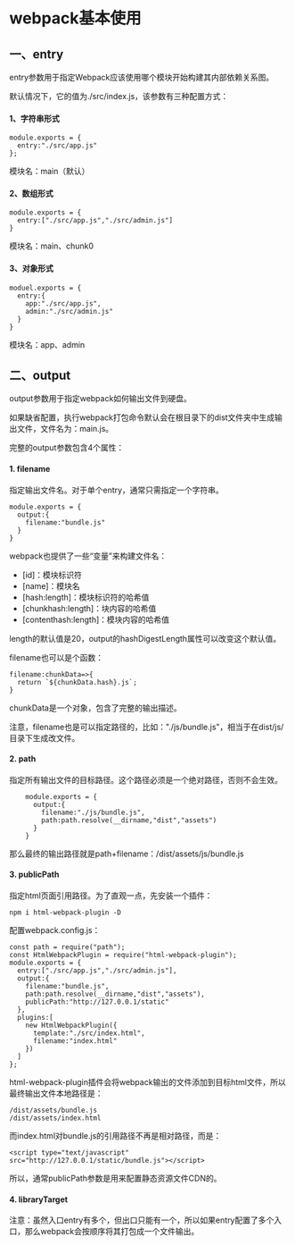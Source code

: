 # webpack基本使用
## 一、entry
entry参数用于指定Webpack应该使用哪个模块开始构建其内部依赖关系图。

默认情况下，它的值为./src/index.js，该参数有三种配置方式：

#### 1、字符串形式

    module.exports = {
      entry:"./src/app.js"
    };
模块名：main（默认）
#### 2、数组形式

    module.exports = {
      entry:["./src/app.js","./src/admin.js"]
    }
模块名：main、chunk0
#### 3、对象形式

    moduel.exports = {
      entry:{
        app:"./src/app.js",
        admin:"./src/admin.js"
      }
    }
模块名：app、admin
## 二、output
output参数用于指定webpack如何输出文件到硬盘。
  
如果缺省配置，执行webpack打包命令默认会在根目录下的dist文件夹中生成输出文件，文件名为：main.js。

完整的output参数包含4个属性：
#### 1. filename 
指定输出文件名。对于单个entry，通常只需指定一个字符串。

    module.exports = {
      output:{
        filename:"bundle.js"
      }
    }
webpack也提供了一些“变量”来构建文件名：
* [id]：模块标识符
* [name]：模块名
* [hash:length]：模块标识符的哈希值
* [chunkhash:length]：块内容的哈希值
* [contenthash:length]：模块内容的哈希值

length的默认值是20，output的hashDigestLength属性可以改变这个默认值。

filename也可以是个函数：

    filename:chunkData=>{
      return `${chunkData.hash}.js`;
    }
chunkData是一个对象，包含了完整的输出描述。

注意，filename也是可以指定路径的，比如："./js/bundle.js"，相当于在dist/js/目录下生成改文件。
#### 2. path
指定所有输出文件的目标路径。这个路径必须是一个绝对路径，否则不会生效。

        module.exports = {
          output:{
            filename:"./js/bundle.js",
            path:path.resolve(__dirname,"dist","assets")
          }
        }
那么最终的输出路径就是path+filename：/dist/assets/js/bundle.js
#### 3. publicPath
指定html页面引用路径。为了直观一点，先安装一个插件：
    
    npm i html-webpack-plugin -D
配置webpack.config.js：

    const path = require("path");
    const HtmlWebpackPlugin = require("html-webpack-plugin");
    module.exports = {
      entry:["./src/app.js","./src/admin.js"],
      output:{
        filename:"bundle.js",
        path:path.resolve(__dirname,"dist","assets"),
        publicPath:"http://127.0.0.1/static"
      },
      plugins:[
        new HtmlWebpackPlugin({
          template:"./src/index.html",
          filename:"index.html"
        })
      ]
    };
html-webpack-plugin插件会将webpack输出的文件添加到目标html文件，所以最终输出文件本地路径是：

    /dist/assets/bundle.js
    /dist/assets/index.html
而index.html对bundle.js的引用路径不再是相对路径，而是：

    <script type="text/javascript" src="http://127.0.0.1/static/bundle.js"></script>
所以，通常publicPath参数是用来配置静态资源文件CDN的。
#### 4. libraryTarget



注意：虽然入口entry有多个，但出口只能有一个，所以如果entry配置了多个入口，那么webpack会按顺序将其打包成一个文件输出。
